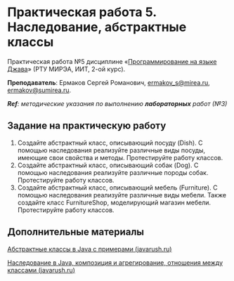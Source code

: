 # Практическая работа 5. Наследование, абстрактные классы
Практическая работа №5 дисциплине «[Программирование на языке Джава](https://online-edu.mirea.ru/course/view.php?id=4053)» (РТУ МИРЭА, ИИТ, 2-ой курс).

**Преподаватель**: Ермаков Сергей Романович, ermakov_s@mirea.ru, ermakov@sumirea.ru.

***Ref**: методические указания по выполнению **лабораторных** работ (№3)*

## Задание на практическую работу
1. Создайте абстрактный класс, описывающий посуду (Dish). С помощью наследования реализуйте различные виды посуды, имеющие свои свойства и методы. Протестируйте работу классов.
2. Создайте абстрактный класс, описывающий собак (Dog). С помощью наследования реализуйте различные породы собак. Протестируйте работу классов.
3. Создайте абстрактный класс, описывающий мебель (Furniture). С помощью наследования реализуйте различные виды мебели. Также создайте класс FurnitureShop, моделирующий магазин мебели. Протестируйте работу классов.

## Дополнительные материалы

[Абстрактные классы в Java c примерами (javarush.ru)](https://javarush.ru/groups/posts/1973-abstraktnihe-klassih-v-java-na-konkretnihkh-primerakh)

[Наследование в Java, композиция и агрегирование, отношения между классами (javarush.ru)](https://javarush.ru/groups/posts/1967-otnoshenija-mezhdu-klassami-nasledovanie-kompozicija-i-agregirovanie-)
